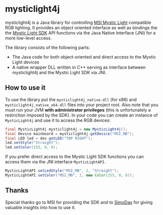 
# mysticlight4j

mysticlight4j is a Java library for controlling [MSI Mystic Light](https://de.msi.com/Landing/mystic-light-rgb-gaming-pc/) compatible RGB lighting. It provides an object oriented interface as well as bindings the the [Mystic Light SDK](https://de.msi.com/Landing/mystic-light-rgb-gaming-pc/download) API functions via the Java Native Interface (JNI) for a more low-level access.

The library consists of the following parts:
- The Java code for both object-oriented and direct access to the Mystic Light devices
- A native wrapper DLL written in C++ serving as interface between mysticlight4j and the Mystic Light SDK via JNI.

## How to use it
To use the library put the `mysticlight4j_native.dll` (for x86) and `mysticlight4j_native_x64.dll` files into your project root. Also note that you must run your JVM **with administrator privileges** (this is unfortunately a restriction imposed by the SDK). In your code you can create an instance of `MysticLight4j` and use it to access the RGB devices:
```java
final MysticLight4j mysticlight4j = new MysticLight4j();
final Device mainboard = mysticlight4j.getDevice("MSI_MB");
final LED led = dev.getLED("TOP RIGHT");
led.setStyle("Straight");
led.setColor(255, 0, 0);
```

If you prefer direct access to the Mystic Light SDK functions you can access them via the JNI interface `MysticLightAPI`.
```java
MysticLightAPI.setLedStyle("MSI_MB", 2, "Straight");
MysticLightAPI.setColor("MSI_MB", 2, new Color(255, 0, 0));
```
## Thanks
Special thanks go to MSI for providing the SDK and to [SimoDax](https://github.com/SimoDax) for giving valuable insights into how to use it.
